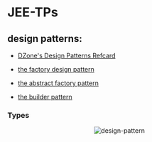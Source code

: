 # JEE-TPs

## design patterns:

* [DZone's Design Patterns Refcard](https://dzone.com/refcardz/design-patterns)

* [the factory design pattern](https://dzone.com/articles/the-factory-design-pattern)

* [the abstract factory pattern](https://dzone.com/articles/abstract-factory-design-pattern)

* [the builder pattern](https://dzone.com/articles/design-patterns-the-builder-pattern)

### Types

<div align="center"><div align="center">

![design-pattern](https://github.com/ilkou/JEE-TPs/tree/main/resources/Design-Patterns-in-Java.png "design-pattern")

</div>
